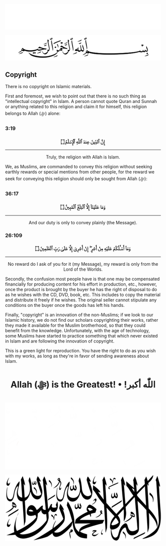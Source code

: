 <div class="dark-mode">

![BismillahDark](./Files/SVG/BismillahDark.svg 'In the name of Allah (ﷻ), Most Gracious, Most Merciful. :no-zoom')

</div>
<div class="light-mode">

![BismillahLight](./Files/SVG/BismillahLight.svg 'In the name of Allah (ﷻ), Most Gracious, Most Merciful. :no-zoom')

</div>

## Copyright
There is no copyright on Islamic materials.

First and foremost, we wish to point out that there is no such thing as "intellectual copyright" in Islam. A person cannot quote Quran and Sunnah or anything related to this religion and claim it for himself, this religion belongs to Allah (ﷻ) alone:
<!-- tabs:start -->

### **<strong>3:19</strong>**
<h3><p style="text-align:center;">إِنَّ ٱلدِّينَ عِندَ ٱللَّهِ ٱلْإِسْلَٰمُ ۝</p></h3>

***

<p style="text-align:center;">Truly, the religion with Allah is Islam.</p>

<!-- tabs:end -->

We, as Muslims, are commanded to convey this religion without seeking earthly rewards or special mentions from other people, for the reward we seek for conveying this religion should only be sought from Allah (ﷻ):
<!-- tabs:start -->

### **<strong>36:17</strong>**
<h3><p style="text-align:center;">وَمَا عَلَيْنَآ إِلَّا ٱلْبَلَٰغُ ٱلْمُبِينُ ۝</p></h3>

***

<p style="text-align:center;">And our duty is only to convey plainly (the Message).</p>


### **<strong>26:109</strong>**
<h3><p style="text-align:center;">وَمَآ أَسْـَٔلُكُمْ عَلَيْهِ مِنْ أَجْرٍ ۖ إِنْ أَجْرِىَ إِلَّا عَلَىٰ رَبِّ ٱلْعَٰلَمِينَ ۝</p></h3>

***

<p style="text-align:center;">No reward do I ask of you for it (my Message), my reward is only from the Lord of the Worlds.</p>

<!-- tabs:end -->

Secondly, the confusion most people have is that one may be compensated financially for producing content for his effort in production, etc., however, once the product is brought by the buyer he has the right of disposal to do as he wishes with the CD, DVD, book, etc. This includes to copy the material and distribute it freely if he wishes. The original seller cannot stipulate any conditions on the buyer once the goods has left his hands.

Finally, "copyright" is an innovation of the non-Muslims; if we look to our Islamic history, we do not find our scholars copyrighting their works, rather they made it available for the Muslim brotherhood, so that they could benefit from the knowledge. Unfortunately, with the age of technology, some Muslims have started to practice something that which never existed in Islam and are following the innovation of copyright.

This is a green light for reproduction. You have the right to do as you wish with my works, as long as they're in favor of sending awareness about Islam.

<h1><p style="text-align:center;">Allah (ﷻ) is the Greatest! • !اللّٰه أكبر</p></h1>

<div class="dark-mode">

![ShahadahDark](./Files/SVG/ShahadahDark.svg 'There is no god except Allah (ﷻ). Muhammad (ﷺ) is the Messenger of Allah (ﷻ). :no-zoom')

</div>
<div class="light-mode">

![ShahadahLight](./Files/SVG/ShahadahLight.svg 'There is no god except Allah (ﷻ). Muhammad (ﷺ) is the Messenger of Allah (ﷻ). :no-zoom')

</div>